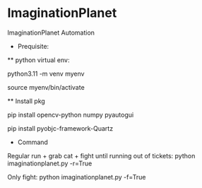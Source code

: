 # ImaginationPlanet
ImaginationPlanet Automation 

* Prequisite:

** python virtual env:

python3.11 -m venv myenv

source myenv/bin/activate

** Install pkg

pip install opencv-python numpy pyautogui

pip install pyobjc-framework-Quartz



* Command

Regular run + grab cat + fight until running out of tickets: python imaginationplanet.py -r=True

Only fight: python imaginationplanet.py -f=True